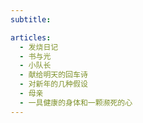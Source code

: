 ```yaml
---
subtitle:

articles:
  - 发烧日记
  - 书与光
  - 小队长
  - 献给明天的回车诗
  - 对新年的几种假设
  - 母亲
  - 一具健康的身体和一颗濒死的心
---
```

